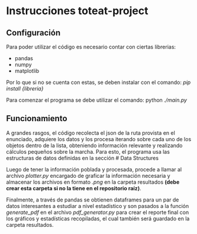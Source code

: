 # Instrucciones toteat-project

## Configuración
Para poder utilizar el código es necesario contar con ciertas librerias:
- pandas
- numpy
- matplotlib

Por lo que si no se cuenta con estas, se deben instalar con el comando: *pip install {libreria}*

Para comenzar el programa se debe utilizar el comando: python *./main.py*

## Funcionamiento
A grandes rasgos, el código recolecta el json de la ruta provista en el enunciado, adquiere los datos y los procesa iterando sobre cada uno de los objetos dentro de la lista, obteniendo información relevante y realizando cálculos pequeños sobre la marcha. Para esto, el programa usa las estructuras de datos definidas en la sección # Data Structures

Luego de tener la información poblada y procesada, procede a llamar al archivo *plotter.py* encargado de graficar la información necesaria y almacenar los archivos en formato *.png* en la carpeta resultados **(debe crear esta carpeta si no la tiene en el repositorio raíz)**.

Finalmente, a través de pandas se obtienen dataframes para un par de datos interesantes a estudiar a nivel estadístico y son pasados a la función *generate_pdf* en el archivo *pdf_generator.py* para crear el reporte final con los gráficos y estadísticas recopiladas, el cual también será guardado en la carpeta resultados.
